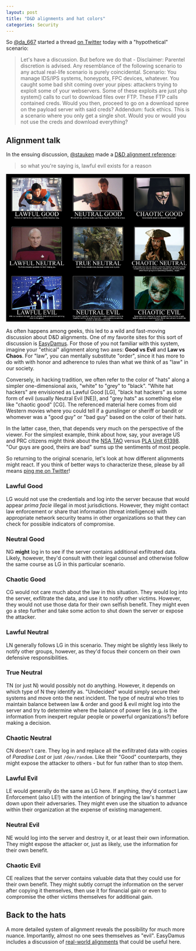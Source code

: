 ```yaml
---
layout: post
title: "D&D alignments and hat colors"
categories: Security
---
```


So [@da_667](https://twitter.com/da_667) started a thread [on Twitter](https://twitter.com/da_667/status/576127675355541504) today with a "hypothetical" scenario:

> Let's have a discussion. But before we do that - Disclaimer: Parentel discretion is advised. Any resemblance of the following scenario to any actual real-life scenario is purely coincidental. Scenario: You manage IDS/IPS systems, honeypots, FPC devices, whatever. You caught some bad shit coming over your pipes: attackers trying to exploit some of your webservers. Some of these exploits are just php system() calls to curl to download files over FTP. These FTP calls contained creds. Would you then, proceed to go on a download spree on the payload server with said creds? Addendum: fuck ethics. This is a scenario where you only get a single shot. Would you or would you not use the creds and download everything?


## Alignment talk

In the ensuing discussion, [@stauken](https://twitter.com/stauken) made a [D&D alignment reference](https://twitter.com/stauken/status/576132190813057024):
> so what you're saying is, lawful evil exists for a reason

<img src="/assets/images/dnd-movies.jpg" alt="D&D alignments from movies" />

As often happens among geeks, this led to a wild and fast-moving discussion about D&D alignments. One of my favorite sites for this sort of discussion is [EasyDamus](http://www.easydamus.com/alignment.html). For those of you not familiar with this system, imagine your "ethical" alignment along two axes: **Good vs Evil** and **Law vs Chaos**. For "law", you can mentally substitute "order", since it has more to do with with honor and adherence to rules than what we think of as "law" in our society.

Conversely, in hacking tradition, we often refer to the color of "hats" along a simpler one-dimensional axis, "white" to "grey" to "black". "White hat hackers" are envisioned as Lawful Good [LG], "black hat hackers" as some form of evil (usually Neutral Evil [NE]), and "grey hats" as something else like "chaotic good" [CG]. The referenced material here comes from old Western movies where you could tell if a gunslinger or sheriff or bandit or whomever was a "good guy" or "bad guy" based on the color of their hats.

In the latter case, then, that depends very much on the perspective of the viewer. For the simplest example, think about how, say, your average US and PRC citizens might think about the [NSA TAO](http://en.wikipedia.org/wiki/Tailored_Access_Operations) versus [PLA Unit 61398](http://en.wikipedia.org/wiki/PLA_Unit_61398). "Our guys are good, theirs are bad" sums up the sentiments of most people.

So returning to the original scenario, let's look at how different alignments might react. If you think of better ways to characterize these, please by all means [ping me on Twitter](https://twitter.com/kylemaxwell)!

### Lawful Good

LG would not use the credentials and log into the server because that would appear _prima facie_ illegal in most jurisdictions. However, they might contact law enforcement or share that information (threat intelligence) with appropriate network security teams in other organizations so that they can check for possible indicators of compromise.

### Neutral Good

NG **might** log in to see if the server contains additional exfiltrated data. Likely, however, they'd consult with their legal counsel and otherwise follow the same course as LG in this particular scenario.

### Chaotic Good

CG would not care much about the law in this situation. They would log into the server, exfiltrate the data, and use it to notify other victims. However, they would not use those data for their own selfish benefit. They might even go a step further and take some action to shut down the server or expose the attacker.

### Lawful Neutral

LN generally follows LG in this scenario. They might be slightly less likely to notify other groups, however, as they'd focus their concern on their own defensive responsibilities.

### True Neutral

TN (or just N) would possibly not do anything. However, it depends on which type of N they identify as. "Undecided" would simply secure their systems and move onto the next incident. The type of neutral who tries to maintain balance between law & order and good & evil might log into the server and try to determine where the balance of power lies (e.g. is the information from inexpert regular people or powerful organizations?) before making a decision.

### Chaotic Neutral

CN doesn't care. They log in and replace all the exfiltrated data with copies of _Paradise Lost_ or just `/dev/random`. Like their "Good" counterparts, they might expose the attacker to others - but for fun rather than to stop them.

### Lawful Evil

LE would generally do the same as LG here. If anything, they'd contact Law Enforcement (also LE!) with the intention of bringing the law's hammer down upon their adversaries. They might even use the situation to advance within their organization at the expense of existing management.

### Neutral Evil

NE would log into the server and destroy it, or at least their own information. They might expose the attacker or, just as likely, use the information for their own benefit.

### Chaotic Evil

CE realizes that the server contains valuable data that they could use for their own benefit. They might subtly corrupt the information on the server after copying it themselves, then use it for financial gain or even to compromise the other victims themselves for additional gain.

## Back to the hats

A more detailed system of alignment reveals the possibility for much more nuance. Importantly, almost no one sees themselves as "evil". EasyDamus includes a discussion of [real-world alignments](http://www.easydamus.com/alignmentreal.html) that could be useful here.
